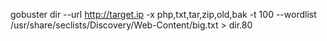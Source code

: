 
gobuster dir --url http://target.ip -x php,txt,tar,zip,old,bak -t 100 --wordlist /usr/share/seclists/Discovery/Web-Content/big.txt > dir.80

